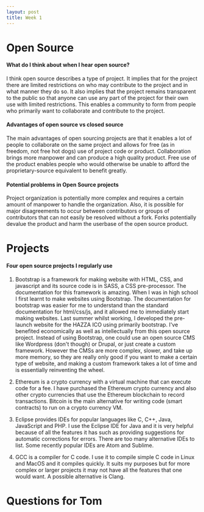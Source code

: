 ```yaml
---
layout: post
title: Week 1
---
```


# Open Source
#### What do I think about when I hear open source?
I think open source describes a type of project. It implies that for the project there are limited restrictions on who may contribute to the project and in what manner they do so. It also implies that the project remains transparent to the public so that anyone can use any part of the project for their own use with limited restrictions. This enables a community to form from people who primarily want to collaborate and contribute to the project. 

#### Advantages of open source vs closed source
The main advantages of open sourcing projects are that it enables a lot of people to collaborate on the same project and allows for free (as in freedom, not free hot dogs) use of project code or product. Collaboration brings more manpower and can produce a high quality product. Free use of the product enables people who would otherwise be unable to afford the proprietary-source equivalent to benefit greatly.

#### Potential problems in Open Source projects
Project organization is potentially more complex and requires a certain amount of manpower to handle the organization. Also, it is possible for major disagreements to occur between contributors or groups of contributors that can not easily be resolved without a fork. Forks potentially devalue the product and harm the userbase of the open source product.

# Projects
#### Four open source projects I regularly use
1. Bootstrap is a framework for making website with HTML, CSS, and javascript and its source code is in SASS, a CSS pre-processor. The documentation for this framework is amazing. When I was in high school I first learnt to make websites using Bootstrap. The documentation for bootstrap was easier for me to understand than the standard documentation for html/css/js, and it allowed me to immediately start making websites. Last summer whilst working, I developed the pre-launch website for the HAZZA ICO using primarily bootstrap. I've benefited economically as well as intellectually from this open source project. Instead of using Bootstrap, one could use an open source CMS like Wordpress (don't though) or Drupal, or just create a custom framework. However the CMSs are more complex, slower, and take up more memory, so they are really only good if you want to make a certain type of website, and making a custom framework takes a lot of time and is essentially reinventing the wheel.

2. Ethereum is a crypto currency with a virtual machine that can execute code for a fee. I have purchased the Ethereum crypto currency and also other crypto currencies that use the Ethereum blockchain to record transactions. Bitcoin is the main alternative for writing code (smart contracts) to run on a crypto currency VM.

3. Eclipse provides IDEs for popular languages like C, C++, Java, JavaScript and PHP. I use the Eclipse IDE for Java and it is very helpful because of all the features it has such as providing suggestions for automatic corrections for errors. There are too many alternative IDEs to list. Some recently popular IDEs are Atom and Sublime.

4. GCC is a compiler for C code. I use it to compile simple C code in Linux and MacOS and it compiles quickly. It suits my purposes but for more complex or larger projects it may not have all the features that one would want. A possible alternative is Clang.

# Questions for Tom
